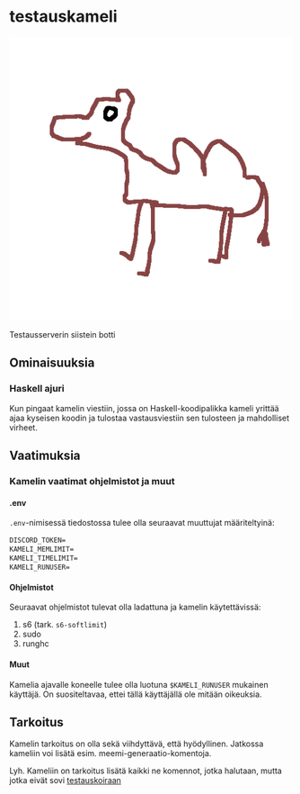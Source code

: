 # testauskameli
![](./img/kameli.png)

Testausserverin siistein botti

## Ominaisuuksia

### Haskell ajuri
Kun pingaat kamelin viestiin, jossa on Haskell-koodipalikka
kameli yrittää ajaa kyseisen koodin ja tulostaa vastausviestiin sen tulosteen ja mahdolliset virheet.

## Vaatimuksia
### Kamelin vaatimat ohjelmistot ja muut

#### .env
`.env`-nimisessä tiedostossa tulee olla seuraavat muuttujat määriteltyinä:
```
DISCORD_TOKEN=
KAMELI_MEMLIMIT=
KAMELI_TIMELIMIT=
KAMELI_RUNUSER=
```

#### Ohjelmistot
Seuraavat ohjelmistot tulevat olla ladattuna ja kamelin käytettävissä:
1. s6 (tark. `s6-softlimit`)
2. sudo
3. runghc

#### Muut
Kamelia ajavalle koneelle tulee olla luotuna `$KAMELI_RUNUSER` mukainen käyttäjä.
On suositeltavaa, ettei tällä käyttäjällä ole mitään oikeuksia.

## Tarkoitus
Kamelin tarkoitus on olla sekä viihdyttävä, että hyödyllinen.
Jatkossa kameliin voi lisätä esim. meemi-generaatio-komentoja.

Lyh. Kameliin on tarkoitus lisätä kaikki ne komennot, jotka halutaan,
mutta jotka eivät sovi [testauskoiraan](https://github.com/Testausserveri/testauskoira-rs)
